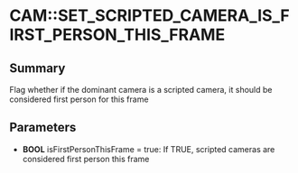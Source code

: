 # CAM::SET_SCRIPTED_CAMERA_IS_FIRST_PERSON_THIS_FRAME

## Summary
Flag whether if the dominant camera is a scripted camera, it should be considered first person for this frame

## Parameters
* **BOOL** isFirstPersonThisFrame = true: If TRUE, scripted cameras are considered first person this frame